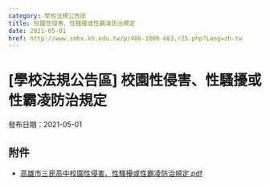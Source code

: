 ```yaml
---
category: 學校法規公告區
title: 校園性侵害、性騷擾或性霸凌防治規定
date: 2021-05-01
href: http://www.smhs.kh.edu.tw/p/406-1000-663,r25.php?Lang=zh-tw
---
```


# [學校法規公告區] 校園性侵害、性騷擾或性霸凌防治規定

發布日期：2021-05-01

<div><div></div><div></div></div>

## 附件

- [高雄市三民高中校園性侵害、性騷擾或性霸凌防治規定.pdf](https://www.smhs.kh.edu.tw/var/file/0/1000/attach/81/pta_121_6693011_46639.pdf)
